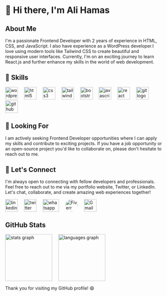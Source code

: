# 👋 Hi there, I'm Ali Hamas

## About Me

I'm a passionate Frontend Developer with 2 years of experience in HTML, CSS, and JavaScript. I also have experience as a WordPress developer.I love using modern tools like Tailwind CSS to create beautiful and responsive user interfaces. Currently, I'm on an exciting journey to learn React.js and further enhance my skills in the world of web development.

## 🔧 Skills

<div>
    <img src="https://cdn.simpleicons.org/wordpress/21759B" height="40" alt="wordpress logo"  />
 <img width="12" />
  <img src="https://cdn.jsdelivr.net/gh/devicons/devicon/icons/html5/html5-original.svg" height="40" alt="html5 logo"  />
  <img width="12" />
  <img src="https://cdn.jsdelivr.net/gh/devicons/devicon/icons/css3/css3-original.svg" height="40" alt="css3 logo"  />
  <img width="12" />
  <img src="https://cdn.simpleicons.org/tailwindcss/06B6D4" height="40" alt="tailwindcss logo"  />
  <img width="12" />
  <img src="https://cdn.jsdelivr.net/gh/devicons/devicon/icons/bootstrap/bootstrap-original.svg" height="40" alt="bootstrap logo"  />
  <img width="12" />
  <img src="https://cdn.simpleicons.org/javascript/F7DF1E" height="40" alt="javascript logo"  />
  <img width="12" />
  <img src="https://cdn.jsdelivr.net/gh/devicons/devicon/icons/react/react-original.svg" height="40" alt="react logo"  />
  <img width="12" />
  <img src="https://cdn.simpleicons.org/git/F05032" height="40" alt="git logo"  />
  <img width="12" />
  <img src="https://skillicons.dev/icons?i=github" height="40" alt="github logo"  />
</div>

## 💼 Looking For

I am actively seeking Frontend Developer opportunities where I can apply my skills and contribute to exciting projects. If you have a job opportunity or an open-source project you'd like to collaborate on, please don't hesitate to reach out to me.

## 🤝 Let's Connect

I'm always open to connecting with fellow developers and professionals. Feel free to reach out to me via my portfolio website, Twitter, or LinkedIn. Let's chat, collaborate, and create amazing web experiences together!

<div style="display:flex; gap: 20px; align-items: center;">
<a href="https://www.linkedin.com/in/ali-hamas/" target="_blank">
    <img src="https://cdn-icons-png.flaticon.com/128/3536/3536505.png" height="40" alt="linkedin logo"  />
  </a>
  <a href="https://twitter.com/AliHamasGh" target="_blank">
    <img src="https://cdn-icons-png.flaticon.com/128/733/733579.png" height="40" alt="twitter logo"  />
  </a>
  <a href="https://wa.me/+923241460713" target="_blank">
    <img src="https://raw.githubusercontent.com/maurodesouza/profile-readme-generator/master/src/assets/icons/social/whatsapp/default.svg" width="52" height="40" alt="whatsapp logo"  />
  </a>
  <a href="https://fiverr.com/alihamasghurki" target="_blank">
    <img src="https://avatars.githubusercontent.com/u/807499?s=200&v=4" height="40" style="border-radius:50%;" alt="Fiverr logo"  />
  </a>
  <a href="mailto:alihamasghurki4@gmail.com" target="_blank">
    <img src="https://cdn-icons-png.flaticon.com/128/5968/5968534.png" height="40" alt="Gmail logo"  />
  </a>
  </div>

## GitHub Stats

  <div style="display: flex; align-items: center; gap: 20px;margin-bottom: 10px">
<img src="https://github-readme-stats.vercel.app/api?username=ali-hamas&hide_title=false&hide_rank=false&show_icons=true&include_all_commits=true&count_private=true&disable_animations=false&theme=dracula&locale=en&hide_border=false&order=1" height="150" alt="stats graph"  />

  <img src="https://github-readme-stats.vercel.app/api/top-langs?username=ali-hamas&locale=en&hide_title=false&layout=compact&card_width=350&langs_count=5&theme=dracula&hide_border=false&order=2" height="150" alt="languages graph"  />

</div>

Thank you for visiting my GitHub profile! 😄
